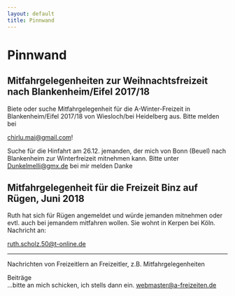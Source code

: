 ```yaml
---
layout: default
title: Pinnwand
---
```

# Pinnwand

## Mitfahrgelegenheiten zur Weihnachtsfreizeit nach Blankenheim/Eifel 2017/18

Biete oder suche Mitfahrgelegenheit für die A-Winter-Freizeit in Blankenheim/Eifel 
2017/18 von Wiesloch/bei Heidelberg aus. Bitte melden bei 

<chirlu.mai@gmail.com>!

Suche für die Hinfahrt am 26.12. jemanden, der mich von Bonn (Beuel) nach Blankenheim zur Winterfreizeit mitnehmen kann.
Bitte unter <Dunkelmelli@gmx.de> bei mir melden 
Danke 

## Mitfahrgelegenheit für die Freizeit Binz auf Rügen, Juni 2018

Ruth hat sich für Rügen angemeldet und würde jemanden mitnehmen oder 
evtl. auch bei jemandem mitfahren wollen.
Sie wohnt in Kerpen bei Köln. Nachricht an: 

<ruth.scholz.50@t-online.de>

--------------------------------------------------------------------

Nachrichten von Freizeitlern an Freizeitler, z.B.
Mitfahrgelegenheiten

Beiträge<br>
...bitte an mich schicken, ich stells dann ein.
<webmaster@a-freizeiten.de>

